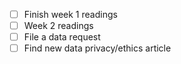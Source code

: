- [ ] Finish week 1 readings
- [ ] Week 2 readings
- [ ] File a data request
- [ ] Find new data privacy/ethics article